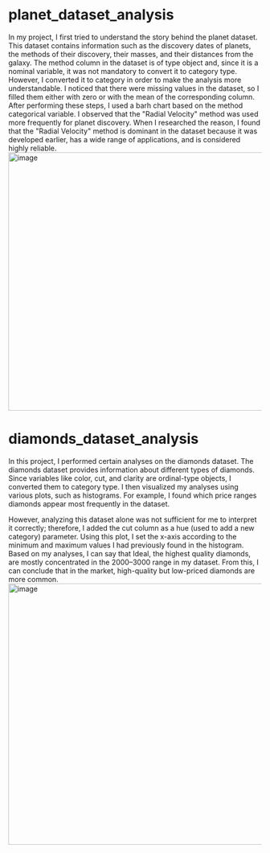 # **planet_dataset_analysis**
In my project, I first tried to understand the story behind the planet dataset. This dataset contains information such as the discovery dates of planets, the methods of their discovery, their masses, and their distances from the galaxy. The method column in the dataset is of type object and, since it is a nominal variable, it was not mandatory to convert it to category type. However, I converted it to category in order to make the analysis more understandable. I noticed that there were missing values in the dataset, so I filled them either with zero or with the mean of the corresponding column. After performing these steps, I used a barh chart based on the method categorical variable. I observed that the "Radial Velocity" method was used more frequently for planet discovery. When I researched the reason, I found that the "Radial Velocity" method is dominant in the dataset because it was developed earlier, has a wide range of applications, and is considered highly reliable.
<img width="1123" height="514" alt="image" src="https://github.com/user-attachments/assets/a701a04c-7982-4138-8f6e-9bb2c450e39d" />
# **diamonds_dataset_analysis**
In this project, I performed certain analyses on the diamonds dataset. The diamonds dataset provides information about different types of diamonds. Since variables like color, cut, and clarity are ordinal-type objects, I converted them to category type. I then visualized my analyses using various plots, such as histograms. For example, I found which price ranges diamonds appear most frequently in the dataset.

However, analyzing this dataset alone was not sufficient for me to interpret it correctly; therefore, I added the cut column as a hue (used to add a new category) parameter. Using this plot, I set the x-axis according to the minimum and maximum values I had previously found in the histogram. Based on my analyses, I can say that Ideal, the highest quality diamonds, are mostly concentrated in the $2000–$3000 range in my dataset. From this, I can conclude that in the market, high-quality but low-priced diamonds are more common.
<img width="968" height="520" alt="image" src="https://github.com/user-attachments/assets/80e928a6-2c1d-4243-a5c3-89e8aaa14981" />
